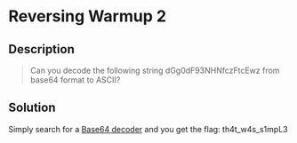 # Reversing Warmup 2
## Description
>Can you decode the following string dGg0dF93NHNfczFtcEwz from base64 format to ASCII?
## Solution
Simply search for a [Base64 decoder](https://www.base64decode.org/) and you get the flag: th4t_w4s_s1mpL3
